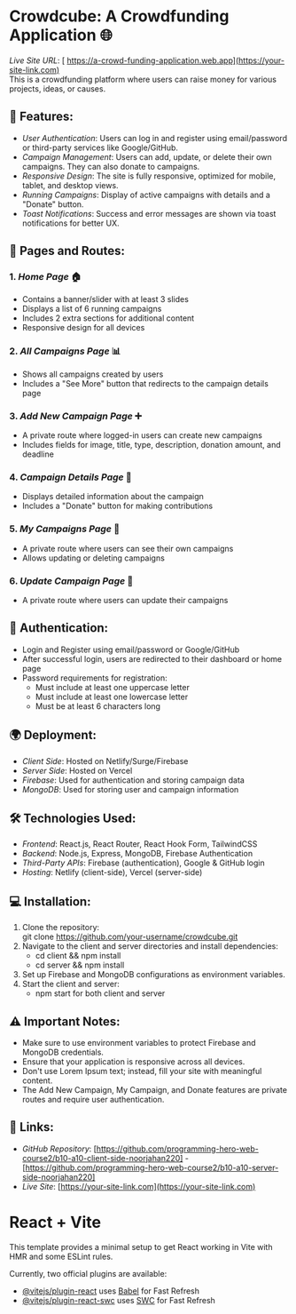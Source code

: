 # Crowdcube: A Crowdfunding Application 🌐

*Live Site URL*: [ https://a-crowd-funding-application.web.app](https://your-site-link.com)  
This is a crowdfunding platform where users can raise money for various projects, ideas, or causes.

## 🚀 Features:

- *User Authentication*: Users can log in and register using email/password or third-party services like Google/GitHub.
- *Campaign Management*: Users can add, update, or delete their own campaigns. They can also donate to campaigns.
- *Responsive Design*: The site is fully responsive, optimized for mobile, tablet, and desktop views.
- *Running Campaigns*: Display of active campaigns with details and a "Donate" button.
- *Toast Notifications*: Success and error messages are shown via toast notifications for better UX.

## 📱 Pages and Routes:

### 1. *Home Page* 🏠
   - Contains a banner/slider with at least 3 slides
   - Displays a list of 6 running campaigns
   - Includes 2 extra sections for additional content
   - Responsive design for all devices

### 2. *All Campaigns Page* 📊
   - Shows all campaigns created by users
   - Includes a "See More" button that redirects to the campaign details page

### 3. *Add New Campaign Page* ➕
   - A private route where logged-in users can create new campaigns
   - Includes fields for image, title, type, description, donation amount, and deadline

### 4. *Campaign Details Page* 📝
   - Displays detailed information about the campaign
   - Includes a "Donate" button for making contributions

### 5. *My Campaigns Page* 👤
   - A private route where users can see their own campaigns
   - Allows updating or deleting campaigns

### 6. *Update Campaign Page* 🔄
   - A private route where users can update their campaigns

## 🔐 Authentication:
   - Login and Register using email/password or Google/GitHub
   - After successful login, users are redirected to their dashboard or home page
   - Password requirements for registration: 
     - Must include at least one uppercase letter
     - Must include at least one lowercase letter
     - Must be at least 6 characters long

## 🌍 Deployment:
   - *Client Side*: Hosted on Netlify/Surge/Firebase
   - *Server Side*: Hosted on Vercel
   - *Firebase*: Used for authentication and storing campaign data
   - *MongoDB*: Used for storing user and campaign information

## 🛠 Technologies Used:
   - *Frontend*: React.js, React Router, React Hook Form, TailwindCSS
   - *Backend*: Node.js, Express, MongoDB, Firebase Authentication
   - *Third-Party APIs*: Firebase (authentication), Google & GitHub login
   - *Hosting*: Netlify (client-side), Vercel (server-side)

## 💻 Installation:
   1. Clone the repository:  
      git clone https://github.com/your-username/crowdcube.git
   2. Navigate to the client and server directories and install dependencies:
      - cd client && npm install
      - cd server && npm install
   3. Set up Firebase and MongoDB configurations as environment variables.
   4. Start the client and server:
      - npm start for both client and server

## ⚠ Important Notes:
   - Make sure to use environment variables to protect Firebase and MongoDB credentials.
   - Ensure that your application is responsive across all devices.
   - Don't use Lorem Ipsum text; instead, fill your site with meaningful content.
   - The Add New Campaign, My Campaign, and Donate features are private routes and require user authentication.

## 🔗 Links:
   - *GitHub Repository*: [https://github.com/programming-hero-web-course2/b10-a10-client-side-noorjahan220]
   -[https://github.com/programming-hero-web-course2/b10-a10-server-side-noorjahan220]
   - *Live Site*: [https://your-site-link.com](https://your-site-link.com)








# React + Vite

This template provides a minimal setup to get React working in Vite with HMR and some ESLint rules.

Currently, two official plugins are available:

- [@vitejs/plugin-react](https://github.com/vitejs/vite-plugin-react/blob/main/packages/plugin-react/README.md) uses [Babel](https://babeljs.io/) for Fast Refresh
- [@vitejs/plugin-react-swc](https://github.com/vitejs/vite-plugin-react-swc) uses [SWC](https://swc.rs/) for Fast Refresh

